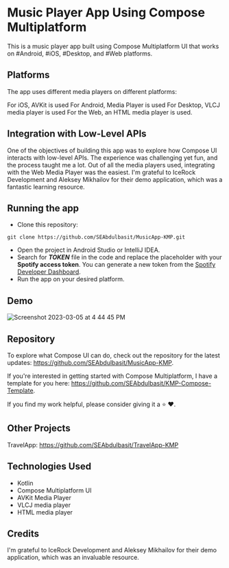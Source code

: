 # Music Player App Using Compose Multiplatform

This is a music player app built using Compose Multiplatform UI that works on #Android, #iOS, #Desktop, and #Web
platforms.

## Platforms

The app uses different media players on different platforms:

For iOS, AVKit is used
For Android, Media Player is used
For Desktop, VLCJ media player is used
For the Web, an HTML media player is used.

## Integration with Low-Level APIs
One of the objectives of building this app was to explore how Compose UI interacts with low-level APIs. The experience
was challenging yet fun, and the process taught me a lot.
Out of all the media players used, integrating with the Web Media Player was the easiest. I'm grateful to IceRock
Development and Aleksey Mikhailov for their demo application, which was a fantastic learning resource.

## Running the app
- Clone this repository:
```
git clone https://github.com/SEAbdulbasit/MusicApp-KMP.git
```
- Open the project in Android Studio or IntelliJ IDEA.
- Search for **_TOKEN_** file in the code and replace the placeholder with your **Spotify access token**. You can generate a new token from the [Spotify Developer Dashboard](https://developer.spotify.com/console/get-album-tracks/).
- Run the app on your desired platform.

## Demo

![Screenshot 2023-03-05 at 4 44 45 PM](https://user-images.githubusercontent.com/33172684/222960302-eccb34b4-d77c-4c95-96af-3d4528323c42.png)


## Repository
To explore what Compose UI can do, check out the repository for the latest
updates: https://github.com/SEAbdulbasit/MusicApp-KMP.

If you're interested in getting started with Compose Multiplatform, I have a template for you
here: https://github.com/SEAbdulbasit/KMP-Compose-Template.

If you find my work helpful, please consider giving it a ⭐ ❤️.

## Other Projects

TravelApp: https://github.com/SEAbdulbasit/TravelApp-KMP

## Technologies Used

- Kotlin
- Compose Multiplatform UI
- AVKit Media Player
- VLCJ media player
- HTML media player

## Credits

I'm grateful to IceRock Development and Aleksey Mikhailov for their demo application, which was an invaluable resource.


